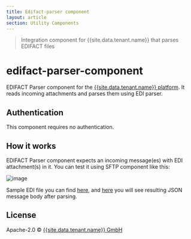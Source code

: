```yaml
---
title: Edifact-parser component
layout: article
section: Utility Components
---
```


> Integration component for {{site.data.tenant.name}} that parses EDIFACT files

# edifact-parser-component
EDIFACT Parser component for the [{{site.data.tenant.name}} platform](http://www.{{site.data.tenant.name}}). It reads incoming attachments and
parses them using EDI parser.


## Authentication

This component requires no authentication.

## How it works

EDIFACT Parser component expects an incoming message(es) with EDI attachment(s) in it. You can test it using SFTP component like this:

![image](https://user-images.githubusercontent.com/56208/29717917-46ad444e-89b1-11e7-8d84-1059f3959472.png)

Sample EDI file you can find [here](https://raw.githubusercontent.com/elasticio/edifact-parser-component/master/samples/INVOICE.edi), and [here](https://github.com/elasticio/edifact-parser-component/blob/master/samples/INVOICE.edi.json) you will see resulting JSON message body after parsing.

## License

Apache-2.0 © [{{site.data.tenant.name}} GmbH](http://{{site.data.tenant.name}})

